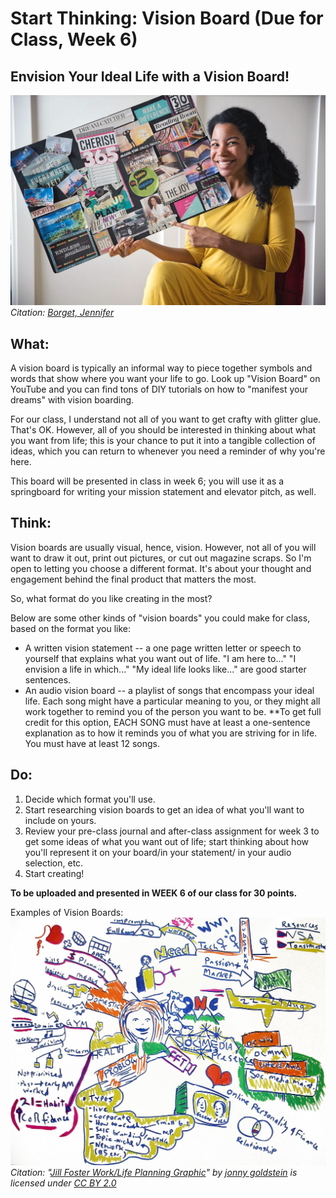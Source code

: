 # Start Thinking: Vision Board (Due for Class, Week 6)

## Envision Your Ideal Life with a Vision Board!

![Start Thinking - Vision Board (Due for Class, Week 6) - Graphic](/Week%20Three%20-%20From%20Campus%20to%20Career,%20Its%20YOUR%20STORY\After%20Class\Vision%20Board%20Graphic.jpg)
*Citation: [Borget, Jennifer](https://cherish365.com/proof-vision-boards-im-going-meet-oprah/)*

## What:

A vision board is typically an informal way to piece together symbols and words that show where you want your life to go. Look up "Vision Board" on YouTube and you can find tons of DIY tutorials on how to "manifest your dreams" with vision boarding.

For our class, I understand not all of you want to get crafty with glitter glue. That's OK. However, all of you should be interested in thinking about what you want from life; this is your chance to put it into a tangible collection of ideas, which you can return to whenever you need a reminder of why you're here.

This board will be presented in class in week 6; you will use it as a springboard for writing your mission statement and elevator pitch, as well.

## Think:

Vision boards are usually visual, hence, vision. However, not all of you will want to draw it out, print out pictures, or cut out magazine scraps. So I'm open to letting you choose a different format. It's about your thought and engagement behind the final product that matters the most.

So, what format do you like creating in the most?

Below are some other kinds of "vision boards" you could make for class, based on the format you like:

- A written vision statement -- a one page written letter or speech to yourself that explains what you want out of life. "I am here to..." "I envision a life in which..." "My ideal life looks like..." are good starter sentences.
- An audio vision board -- a playlist of songs that encompass your ideal life. Each song might have a particular meaning to you, or they might all work together to remind you of the person you want to be. **To get full credit for this option, EACH SONG must have at least a one-sentence explanation as to how it reminds you of what you are striving for in life. You must have at least 12 songs.

## Do:

1. Decide which format you'll use.
2. Start researching vision boards to get an idea of what you'll want to include on yours.
3. Review your pre-class journal and after-class assignment for week 3 to get some ideas of what you want out of life; start thinking about how you'll represent it on your board/in your statement/ in your audio selection, etc.
4. Start creating!

**To be uploaded and presented in WEEK 6 of our class for 30 points.**

Examples of Vision Boards:
![Vision Board Example](/Week%20Three%20-%20From%20Campus%20to%20Career,%20Its%20YOUR%20STORY\After%20Class\Vision%20Board%20Example.jpg)
*Citation: "[Jill Foster Work/Life Planning Graphic](https://www.flickr.com/photos/85952969@N00/2610250443)" by [jonny goldstein](https://www.flickr.com/photos/85952969@N00) is licensed under [CC BY 2.0](https://creativecommons.org/licenses/by/2.0/?ref=ccsearch&atype=rich)*
